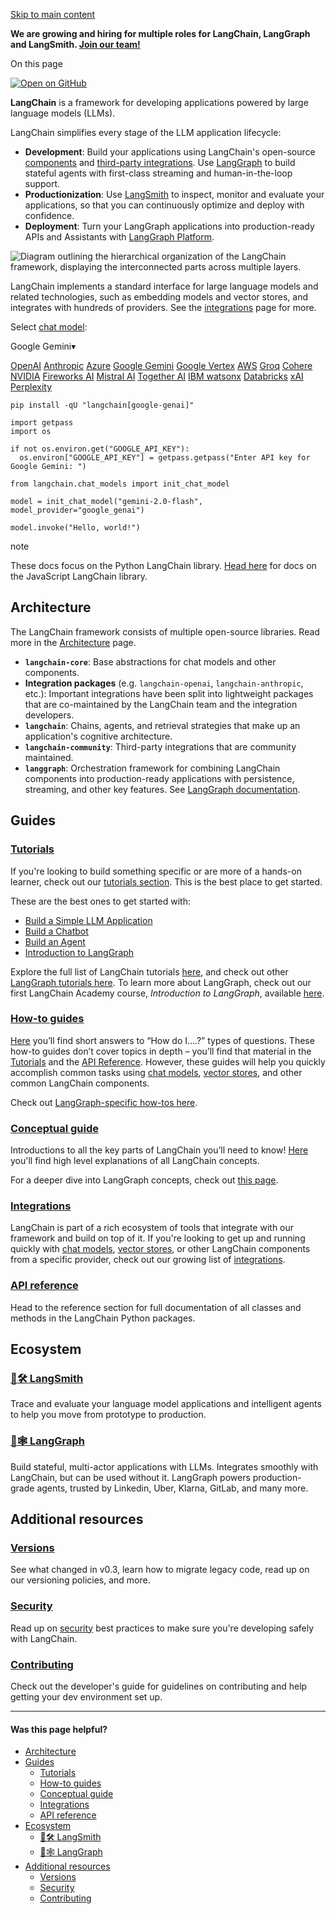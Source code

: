 [Skip to main content](https://python.langchain.com/docs/introduction/#__docusaurus_skipToContent_fallback)

**We are growing and hiring for multiple roles for LangChain, LangGraph and LangSmith. [Join our team!](https://www.langchain.com/careers)**

On this page

[![Open on GitHub](https://img.shields.io/badge/Open%20on%20GitHub-grey?logo=github&logoColor=white)](https://github.com/langchain-ai/langchain/blob/master/docs/docs/introduction.mdx)

**LangChain** is a framework for developing applications powered by large language models (LLMs).

LangChain simplifies every stage of the LLM application lifecycle:

- **Development**: Build your applications using LangChain's open-source [components](https://python.langchain.com/docs/concepts/) and [third-party integrations](https://python.langchain.com/docs/integrations/providers/).
Use [LangGraph](https://python.langchain.com/docs/concepts/architecture/#langgraph) to build stateful agents with first-class streaming and human-in-the-loop support.
- **Productionization**: Use [LangSmith](https://docs.smith.langchain.com/) to inspect, monitor and evaluate your applications, so that you can continuously optimize and deploy with confidence.
- **Deployment**: Turn your LangGraph applications into production-ready APIs and Assistants with [LangGraph Platform](https://langchain-ai.github.io/langgraph/cloud/).

![Diagram outlining the hierarchical organization of the LangChain framework, displaying the interconnected parts across multiple layers.](https://python.langchain.com/svg/langchain_stack_112024.svg)

LangChain implements a standard interface for large language models and related
technologies, such as embedding models and vector stores, and integrates with
hundreds of providers. See the [integrations](https://python.langchain.com/docs/integrations/providers/) page for
more.

Select [chat model](https://python.langchain.com/docs/integrations/chat/):

Google Gemini▾

[OpenAI](https://python.langchain.com/docs/introduction/#)
[Anthropic](https://python.langchain.com/docs/introduction/#)
[Azure](https://python.langchain.com/docs/introduction/#)
[Google Gemini](https://python.langchain.com/docs/introduction/#)
[Google Vertex](https://python.langchain.com/docs/introduction/#)
[AWS](https://python.langchain.com/docs/introduction/#)
[Groq](https://python.langchain.com/docs/introduction/#)
[Cohere](https://python.langchain.com/docs/introduction/#)
[NVIDIA](https://python.langchain.com/docs/introduction/#)
[Fireworks AI](https://python.langchain.com/docs/introduction/#)
[Mistral AI](https://python.langchain.com/docs/introduction/#)
[Together AI](https://python.langchain.com/docs/introduction/#)
[IBM watsonx](https://python.langchain.com/docs/introduction/#)
[Databricks](https://python.langchain.com/docs/introduction/#)
[xAI](https://python.langchain.com/docs/introduction/#)
[Perplexity](https://python.langchain.com/docs/introduction/#)

```codeBlockLines_e6Vv
pip install -qU "langchain[google-genai]"

```

```codeBlockLines_e6Vv
import getpass
import os

if not os.environ.get("GOOGLE_API_KEY"):
  os.environ["GOOGLE_API_KEY"] = getpass.getpass("Enter API key for Google Gemini: ")

from langchain.chat_models import init_chat_model

model = init_chat_model("gemini-2.0-flash", model_provider="google_genai")

```

```codeBlockLines_e6Vv
model.invoke("Hello, world!")

```

note

These docs focus on the Python LangChain library. [Head here](https://js.langchain.com/) for docs on the JavaScript LangChain library.

## Architecture [​](https://python.langchain.com/docs/introduction/\#architecture "Direct link to Architecture")

The LangChain framework consists of multiple open-source libraries. Read more in the
[Architecture](https://python.langchain.com/docs/concepts/architecture/) page.

- **`langchain-core`**: Base abstractions for chat models and other components.
- **Integration packages** (e.g. `langchain-openai`, `langchain-anthropic`, etc.): Important integrations have been split into lightweight packages that are co-maintained by the LangChain team and the integration developers.
- **`langchain`**: Chains, agents, and retrieval strategies that make up an application's cognitive architecture.
- **`langchain-community`**: Third-party integrations that are community maintained.
- **`langgraph`**: Orchestration framework for combining LangChain components into production-ready applications with persistence, streaming, and other key features. See [LangGraph documentation](https://langchain-ai.github.io/langgraph/).

## Guides [​](https://python.langchain.com/docs/introduction/\#guides "Direct link to Guides")

### [Tutorials](https://python.langchain.com/docs/tutorials/) [​](https://python.langchain.com/docs/introduction/\#tutorials "Direct link to tutorials")

If you're looking to build something specific or are more of a hands-on learner, check out our [tutorials section](https://python.langchain.com/docs/tutorials/).
This is the best place to get started.

These are the best ones to get started with:

- [Build a Simple LLM Application](https://python.langchain.com/docs/tutorials/llm_chain/)
- [Build a Chatbot](https://python.langchain.com/docs/tutorials/chatbot/)
- [Build an Agent](https://python.langchain.com/docs/tutorials/agents/)
- [Introduction to LangGraph](https://langchain-ai.github.io/langgraph/tutorials/introduction/)

Explore the full list of LangChain tutorials [here](https://python.langchain.com/docs/tutorials/), and check out other [LangGraph tutorials here](https://langchain-ai.github.io/langgraph/tutorials/). To learn more about LangGraph, check out our first LangChain Academy course, _Introduction to LangGraph_, available [here](https://academy.langchain.com/courses/intro-to-langgraph).

### [How-to guides](https://python.langchain.com/docs/how_to/) [​](https://python.langchain.com/docs/introduction/\#how-to-guides "Direct link to how-to-guides")

[Here](https://python.langchain.com/docs/how_to/) you’ll find short answers to “How do I….?” types of questions.
These how-to guides don’t cover topics in depth – you’ll find that material in the [Tutorials](https://python.langchain.com/docs/tutorials/) and the [API Reference](https://python.langchain.com/api_reference/).
However, these guides will help you quickly accomplish common tasks using [chat models](https://python.langchain.com/docs/how_to/#chat-models),
[vector stores](https://python.langchain.com/docs/how_to/#vector-stores), and other common LangChain components.

Check out [LangGraph-specific how-tos here](https://langchain-ai.github.io/langgraph/how-tos/).

### [Conceptual guide](https://python.langchain.com/docs/concepts/) [​](https://python.langchain.com/docs/introduction/\#conceptual-guide "Direct link to conceptual-guide")

Introductions to all the key parts of LangChain you’ll need to know! [Here](https://python.langchain.com/docs/concepts/) you'll find high level explanations of all LangChain concepts.

For a deeper dive into LangGraph concepts, check out [this page](https://langchain-ai.github.io/langgraph/concepts/).

### [Integrations](https://python.langchain.com/docs/integrations/providers/) [​](https://python.langchain.com/docs/introduction/\#integrations "Direct link to integrations")

LangChain is part of a rich ecosystem of tools that integrate with our framework and build on top of it.
If you're looking to get up and running quickly with [chat models](https://python.langchain.com/docs/integrations/chat/), [vector stores](https://python.langchain.com/docs/integrations/vectorstores/),
or other LangChain components from a specific provider, check out our growing list of [integrations](https://python.langchain.com/docs/integrations/providers/).

### [API reference](https://python.langchain.com/api_reference/) [​](https://python.langchain.com/docs/introduction/\#api-reference "Direct link to api-reference")

Head to the reference section for full documentation of all classes and methods in the LangChain Python packages.

## Ecosystem [​](https://python.langchain.com/docs/introduction/\#ecosystem "Direct link to Ecosystem")

### [🦜🛠️ LangSmith](https://docs.smith.langchain.com/) [​](https://python.langchain.com/docs/introduction/\#%EF%B8%8F-langsmith "Direct link to ️-langsmith")

Trace and evaluate your language model applications and intelligent agents to help you move from prototype to production.

### [🦜🕸️ LangGraph](https://langchain-ai.github.io/langgraph) [​](https://python.langchain.com/docs/introduction/\#%EF%B8%8F-langgraph "Direct link to ️-langgraph")

Build stateful, multi-actor applications with LLMs. Integrates smoothly with LangChain, but can be used without it. LangGraph powers production-grade agents, trusted by Linkedin, Uber, Klarna, GitLab, and many more.

## Additional resources [​](https://python.langchain.com/docs/introduction/\#additional-resources "Direct link to Additional resources")

### [Versions](https://python.langchain.com/docs/versions/v0_3/) [​](https://python.langchain.com/docs/introduction/\#versions "Direct link to versions")

See what changed in v0.3, learn how to migrate legacy code, read up on our versioning policies, and more.

### [Security](https://python.langchain.com/docs/security/) [​](https://python.langchain.com/docs/introduction/\#security "Direct link to security")

Read up on [security](https://python.langchain.com/docs/security/) best practices to make sure you're developing safely with LangChain.

### [Contributing](https://python.langchain.com/docs/contributing/) [​](https://python.langchain.com/docs/introduction/\#contributing "Direct link to contributing")

Check out the developer's guide for guidelines on contributing and help getting your dev environment set up.

* * *

#### Was this page helpful?

- [Architecture](https://python.langchain.com/docs/introduction/#architecture)
- [Guides](https://python.langchain.com/docs/introduction/#guides)
  - [Tutorials](https://python.langchain.com/docs/introduction/#tutorials)
  - [How-to guides](https://python.langchain.com/docs/introduction/#how-to-guides)
  - [Conceptual guide](https://python.langchain.com/docs/introduction/#conceptual-guide)
  - [Integrations](https://python.langchain.com/docs/introduction/#integrations)
  - [API reference](https://python.langchain.com/docs/introduction/#api-reference)
- [Ecosystem](https://python.langchain.com/docs/introduction/#ecosystem)
  - [🦜🛠️ LangSmith](https://python.langchain.com/docs/introduction/#%EF%B8%8F-langsmith)
  - [🦜🕸️ LangGraph](https://python.langchain.com/docs/introduction/#%EF%B8%8F-langgraph)
- [Additional resources](https://python.langchain.com/docs/introduction/#additional-resources)
  - [Versions](https://python.langchain.com/docs/introduction/#versions)
  - [Security](https://python.langchain.com/docs/introduction/#security)
  - [Contributing](https://python.langchain.com/docs/introduction/#contributing)